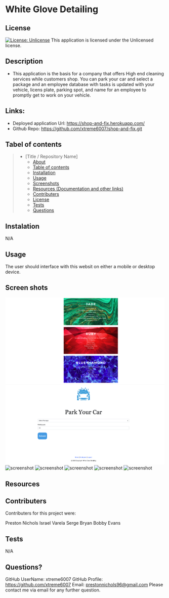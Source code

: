 # White Glove Detailing

  ## License
  [![License: Unlicense](https://img.shields.io/badge/license-Unlicense-blue.svg)](http://unlicense.org/)
  This application is licensed under the Unlicensed license.

  

  ## Description 
  * This application is the basis for a company that offers High end cleaning services while customers shop. You can park your car and select a package and an employee database with tasks is updated with your vehicle, licens  plate, parking spot, and name for an employee to promptly get to work on your vehicle.



  ## Links:

  * Deployed application Url: https://shop-and-fix.herokuapp.com/
  * Github Repo: https://github.com/xtreme6007/shop-and-fix.git
  
  ## Tabel of contents


> * [Title / Repository Name]
>   * [About](#about)
>   * [Table of contents](#tabel-of-contents)
>   * [Installation](#installation)
>   * [Usage](#usage)
>   * [Screenshots](#sceenshots)
>   * [Resources (Documentation and other links)](#resources)
>   * [Contributers](#contributers)
>   * [License](#license)
>   * [Tests](#tests)
>   * [Questions](#questions)



## Instalation

N/A



## Usage

 The user should interface with this websit on either a mobile or desktop device.





## Screen shots

![screenshot](public/assets/imgs/menu.png)
![screenshot](public/assets/imgs/parking.png)
![screenshot](public/assets/img/referal.png)
![screenshot](public/assets/img/faq.png)
![screenshot](public/assets/img/thankyou.png)
![screenshot](public/assets/img/employeeDash.png)
![screenshot](public/assets/img/support.png)




## Resources




## Contributers
Contributers for this project were:

Preston Nichols
Israel Varela
Serge Bryan
Bobby Evans


## Tests

N/A

## Questions?
GitHub UserName: xtreme6007
GitHub Profile: https://github.com/xtreme6007
Email: prestonnichols96@gmail.com
Please contact me via email for any further question.